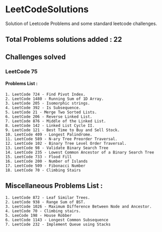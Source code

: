 # LeetCodeSolutions
Solution of Leetcode Problems and some standard leetcode challenges.

## Total Problems solutions added : 22

## Challenges solved 
### LeetCode 75
#### Problems List :
    1. LeetCode 724 - Find Pivot Index.
    2. LeetCode 1480 - Running Sum of 1D Array.
    3. LeetCode 205 - Isomorphic strings.
    4. LeetCode 392 - Is Subsequence.
    5. LeetCode 21 - Merge Two Sorted Lists.
    6. LeetCode 206 - Reverse Linked List.
    7. LeetCode 876 - Middle of the Linked List.
    8. LeetCode 142 - Linked List Cycle II.
    9. LeetCode 121 - Best Time to Buy and Sell Stock.
    10. LeetCode 409 - Longest Palindrome.
    11. LeetCode 589 - N-ary Tree Preorder Traversal.
    12. LeetCode 102 - Binary Tree Level Order Traversal.
    13. LeetCode 98 - Validate Binary Search Tree
    14. LeetCode 235 - Lowest Common Ancestor of a Binary Search Tree
    15. LeetCode 733 - Flood Fill
    16. LeetCode 200 - Number of Islands
    17. LeetCode 509 - Fibonacci Number
    18. LeetCode 70 - Climbing Stairs

## Miscellaneous Problems List :
    1. LeetCode 872 - Leaf Similar Trees.
    2. LeetCode 938 - Range Sum of BST.
    3. LeetCode 1026 - Maximum Difference Between Node and Ancestor.
    4. LeetCode 70 - Climbing stairs.
    5. LeeCode 198 - House Robber
    6. LeetCode 1143 - Longest Common Subsequence
    7. LeetCode 232 - Implement Queue using Stacks
    
